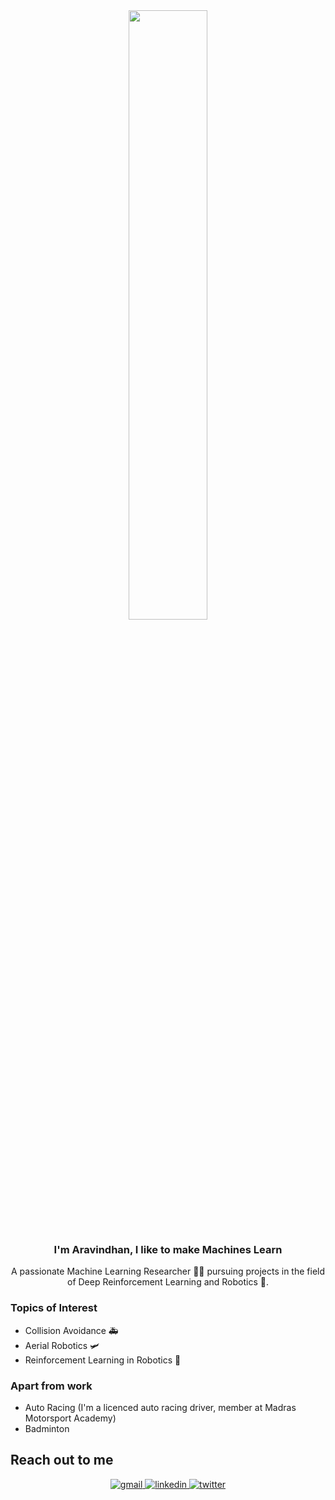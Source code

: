 <div align="center">
<img src="https://rishavanand.github.io/static/images/greetings.gif" align="center" style="width: 50%" />
</div>  
  

### <div align="center">I'm Aravindhan, I like to make Machines Learn </div>  
  
<div align="center">A passionate Machine Learning Researcher 👨‍💻 pursuing projects in the field of Deep Reinforcement Learning and Robotics 🤖. </div>  



### Topics of Interest  
- Collision Avoidance 🚑  
- Aerial Robotics 🛩️  
- Reinforcement Learning in Robotics 🤖  
 


### Apart from work
- Auto Racing (I'm a licenced auto racing driver, member at Madras Motorsport Academy)
- Badminton 


## Reach out to me  
<div align="center">
<a href="arvindhant01@gmail.com" target="_blank">
<img src=https://img.shields.io/badge/Gmail-D14836?style=for-the-badge&logo=gmail&logoColor=white alt=gmail style="margin-bottom: 5px;" />
</a>
<a href="https://www.linkedin.com/in/aravindhan-t-324b12190/" target="_blank">
<img src=https://img.shields.io/badge/linkedin-%231E77B5.svg?&style=for-the-badge&logo=linkedin&logoColor=white alt=linkedin style="margin-bottom: 5px;" />
</a>
<a href="https://twitter.com/aravind23686126" target="_blank">
<img src=https://img.shields.io/badge/twitter-%2300acee.svg?&style=for-the-badge&logo=twitter&logoColor=white alt=twitter style="margin-bottom: 5px;" />
</a>  
</div>  
  

<br/>  
